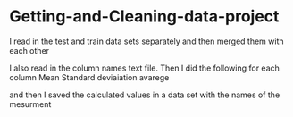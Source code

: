 # Getting-and-Cleaning-data-project

I read in the test and train data sets separately and then merged them with each other

I also read in the column names text file. Then I did the following for each column
Mean
Standard deviaiation
avarege

and then I saved the calculated values in a data set with the names of the mesurment
